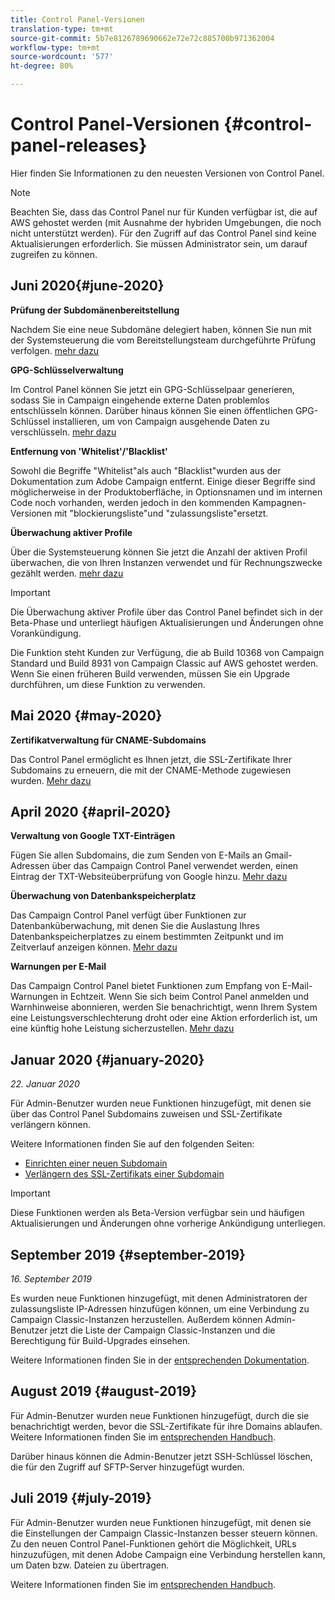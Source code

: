 ```yaml
---
title: Control Panel-Versionen
translation-type: tm+mt
source-git-commit: 5b7e8126789690662e72e72c885700b971362004
workflow-type: tm+mt
source-wordcount: '577'
ht-degree: 80%

---
```



# Control Panel-Versionen {#control-panel-releases}

Hier finden Sie Informationen zu den neuesten Versionen von Control Panel.

>[!NOTE]
>
>Beachten Sie, dass das Control Panel nur für Kunden verfügbar ist, die auf AWS gehostet werden (mit Ausnahme der hybriden Umgebungen, die noch nicht unterstützt werden). Für den Zugriff auf das Control Panel sind keine Aktualisierungen erforderlich. Sie müssen Administrator sein, um darauf zugreifen zu können.

## Juni 2020{#june-2020}

**Prüfung der Subdomänenbereitstellung**

Nachdem Sie eine neue Subdomäne delegiert haben, können Sie nun mit der Systemsteuerung die vom Bereitstellungsteam durchgeführte Prüfung verfolgen. [mehr dazu](subdomains-certificates/using/setting-up-new-subdomain.md)

**GPG-Schlüsselverwaltung**

Im Control Panel können Sie jetzt ein GPG-Schlüsselpaar generieren, sodass Sie in Campaign eingehende externe Daten problemlos entschlüsseln können. Darüber hinaus können Sie einen öffentlichen GPG-Schlüssel installieren, um von Campaign ausgehende Daten zu verschlüsseln. [mehr dazu](instances-settings/using/gpg-keys-management.md)

**Entfernung von &#39;Whitelist&#39;/&#39;Blacklist&#39;**

Sowohl die Begriffe &quot;Whitelist&quot;als auch &quot;Blacklist&quot;wurden aus der Dokumentation zum Adobe Campaign entfernt. Einige dieser Begriffe sind möglicherweise in der Produktoberfläche, in Optionsnamen und im internen Code noch vorhanden, werden jedoch in den kommenden Kampagnen-Versionen mit &quot;blockierungsliste&quot;und &quot;zulassungsliste&quot;ersetzt.

**Überwachung aktiver Profile**

Über die Systemsteuerung können Sie jetzt die Anzahl der aktiven Profil überwachen, die von Ihren Instanzen verwendet und für Rechnungszwecke gezählt werden. [mehr dazu](performance-monitoring/using/active-profiles-monitoring.md)

>[!IMPORTANT]
>
>Die Überwachung aktiver Profile über das Control Panel befindet sich in der Beta-Phase und unterliegt häufigen Aktualisierungen und Änderungen ohne Vorankündigung.
>
>Die Funktion steht Kunden zur Verfügung, die ab Build 10368 von Campaign Standard und Build 8931 von Campaign Classic auf AWS gehostet werden. Wenn Sie einen früheren Build verwenden, müssen Sie ein Upgrade durchführen, um diese Funktion zu verwenden.

## Mai 2020 {#may-2020}

**Zertifikatverwaltung für CNAME-Subdomains**

Das Control Panel ermöglicht es Ihnen jetzt, die SSL-Zertifikate Ihrer Subdomains zu erneuern, die mit der CNAME-Methode zugewiesen wurden. [Mehr dazu](subdomains-certificates/using/renewing-subdomain-certificate.md)

## April 2020 {#april-2020}

**Verwaltung von Google TXT-Einträgen**

Fügen Sie allen Subdomains, die zum Senden von E-Mails an Gmail-Adressen über das Campaign Control Panel verwendet werden, einen Eintrag der TXT-Websiteüberprüfung von Google hinzu. [Mehr dazu](subdomains-certificates/using/managing-txt-records.md)

**Überwachung von Datenbankspeicherplatz**

Das Campaign Control Panel verfügt über Funktionen zur Datenbanküberwachung, mit denen Sie die Auslastung Ihres Datenbankspeicherplatzes zu einem bestimmten Zeitpunkt und im Zeitverlauf anzeigen können. [Mehr dazu](performance-monitoring/using/database-monitoring.md)

**Warnungen per E-Mail**

Das Campaign Control Panel bietet Funktionen zum Empfang von E-Mail-Warnungen in Echtzeit. Wenn Sie sich beim Control Panel anmelden und Warnhinweise abonnieren, werden Sie benachrichtigt, wenn Ihrem System eine Leistungsverschlechterung droht oder eine Aktion erforderlich ist, um eine künftig hohe Leistung sicherzustellen. [Mehr dazu](performance-monitoring/using/email-alerting.md)

## Januar 2020 {#january-2020}

*22. Januar 2020*

Für Admin-Benutzer wurden neue Funktionen hinzugefügt, mit denen sie über das Control Panel Subdomains zuweisen und SSL-Zertifikate verlängern können.

Weitere Informationen finden Sie auf den folgenden Seiten:
* [Einrichten einer neuen Subdomain](subdomains-certificates/using/setting-up-new-subdomain.md)
* [Verlängern des SSL-Zertifikats einer Subdomain](subdomains-certificates/using/renewing-subdomain-certificate.md)

>[!IMPORTANT]
>
>Diese Funktionen werden als Beta-Version verfügbar sein und häufigen Aktualisierungen und Änderungen ohne vorherige Ankündigung unterliegen.

## September 2019 {#september-2019}

*16. September 2019*

Es wurden neue Funktionen hinzugefügt, mit denen Administratoren der zulassungsliste IP-Adressen hinzufügen können, um eine Verbindung zu Campaign Classic-Instanzen herzustellen.
Außerdem können Admin-Benutzer jetzt die Liste der Campaign Classic-Instanzen und die Berechtigung für Build-Upgrades einsehen.

Weitere Informationen finden Sie in der [entsprechenden Dokumentation](instances-settings/using/ip-whitelisting-instance-access.md).

## August 2019 {#august-2019}

Für Admin-Benutzer wurden neue Funktionen hinzugefügt, durch die sie benachrichtigt werden, bevor die SSL-Zertifikate für ihre Domains ablaufen. Weitere Informationen finden Sie im [entsprechenden Handbuch](subdomains-certificates/using/monitoring-ssl-certificates.md).

Darüber hinaus können die Admin-Benutzer jetzt SSH-Schlüssel löschen, die für den Zugriff auf SFTP-Server hinzugefügt wurden.

## Juli 2019 {#july-2019}

Für Admin-Benutzer wurden neue Funktionen hinzugefügt, mit denen sie die Einstellungen der Campaign Classic-Instanzen besser steuern können. Zu den neuen Control Panel-Funktionen gehört die Möglichkeit, URLs hinzuzufügen, mit denen Adobe Campaign eine Verbindung herstellen kann, um Daten bzw. Dateien zu übertragen.

Weitere Informationen finden Sie im [entsprechenden Handbuch](instances-settings/using/url-permissions.md).
